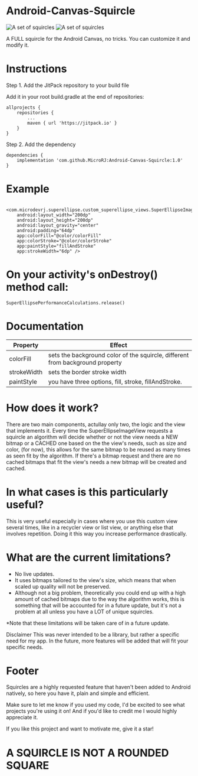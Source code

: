 # Android-Canvas-Squircle


![A set of squircles](https://github.com/MicroRJ/Android-Canvas-Squircle/blob/master/s_sample1.png)
![A set of squircles](https://github.com/MicroRJ/Android-Canvas-Squircle/blob/master/s_sample2.png)

A FULL squircle for the Android Canvas, no tricks. You can customize it and modify it. 

# Instructions

Step 1. Add the JitPack repository to your build file

Add it in your root build.gradle at the end of repositories:


	allprojects {
		repositories {			
			...
			maven { url 'https://jitpack.io' }
		}
	}

  
Step 2. Add the dependency


	dependencies {
		implementation 'com.github.MicroRJ:Android-Canvas-Squircle:1.0'
	}



# Example

	 <com.microdevrj.superellipse.custom_superellipse_views.SuperEllipseImageView
		android:layout_width="200dp"
		android:layout_height="200dp"
		android:layout_gravity="center"
		android:padding="64dp"
		app:colorFill="@color/colorFill"
		app:colorStroke="@color/colorStroke"
		app:paintStyle="fillAndStroke"
		app:strokeWidth="6dp" />


# On your activity's onDestroy() method call: 

	SuperEllipsePerformanceCalculations.release()
	
	
# Documentation


Property    | Effect
------------| -------------
colorFill   | sets the background color of the squircle, different from background property
strokeWidth | sets the border stroke width 
paintStyle  | you have three options, fill, stroke, fillAndStroke. 



# How does it work? 
There are two main components, actullay only two, the logic and the view that implements it. 
Every time the SuperEllipseImageView requests a squircle an algorithm will decide whether or not the view needs a NEW bitmap or a CACHED one based on the the view's needs, such as size and color, (for now), this allows for the same bitmap to be reused as many times as seen fit by the algorithm.
If there's a bitmap request and there are no cached bitmaps that fit the view's needs a new bitmap will be created and cached. 

# In what cases is this particularly useful? 
This is very useful especially in cases where you use this custom view several times, like in a recycler view or list view, or anything else that involves repetition. Doing it this way you increase performance drastically. 

# What are the current limitations? 
* No live updates. 
* It uses bitmaps tailored to the view's size, which means that when scaled up quality will not be preserved. 
* Although not a big problem, theoretically you could end up with a high amount of cached bitmaps due to the way the algorithm works, this is something that will be accounted for in a future update, but it's not a problem at all unless you have a LOT of unique squircles.
 
*Note that these limitations will be taken care of in a future update. 

Disclaimer
This was never intended to be a library, but rather a specific need for my app. In the future, more features will be added that will fit your specific needs. 





# Footer 
Squircles are a highly requested feature that haven't been added to Android natively, so here you have it, plain and simple and efficient. 

Make sure to let me know if you used my code, I'd be excited to see what projects you're using it on!
And if you'd like to credit me I would highly appreciate it. 

If you like this project and want to motivate me, give it a star!

# A SQUIRCLE IS NOT A ROUNDED SQUARE
